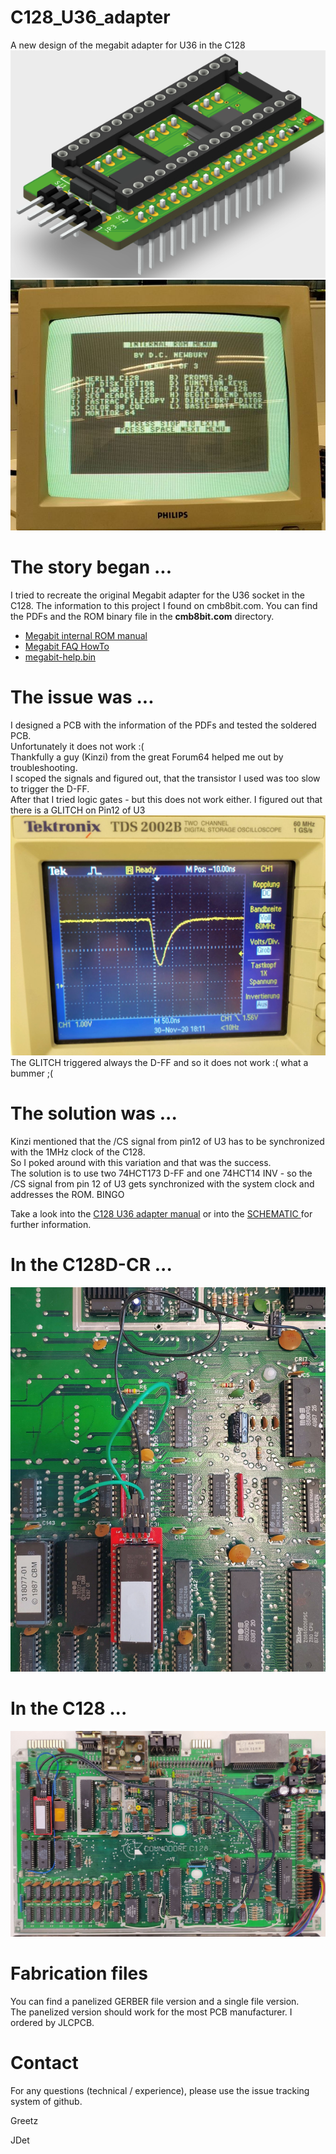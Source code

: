 # C128_U36_adapter
A new design of the megabit adapter for U36 in the C128
<img src="./pics/3D-PCB-SOIC.png" alt="3D PCB SOIC Version"> <br>
<img src="./pics/CRT-Monitor.jpg" alt="CRT Monitor"> <br>

# The story began ...
I tried to recreate the original Megabit adapter for the U36 socket in the C128.
The information to this project I found on cmb8bit.com. You can find the PDFs and the ROM binary file in the <strong>cmb8bit.com</strong> directory.

<ul>
    <li> <a href="./cbm8bit.com/Megabit_internal_rom_manual.pdf"> Megabit internal ROM manual</a> </li>
    <li> <a href="./cbm8bit.com/MegaBit-faq-howtoo.pdf"> Megabit FAQ HowTo</a> </li>
    <li> <a href="./cbm8bit.com/megabit-help.BIN"> megabit-help.bin</a> </li>
</ul>

# The issue was ...
I designed a PCB with the information of the PDFs and tested the soldered PCB. <br>
Unfortunately it does not work :( <br>
Thankfully a guy (Kinzi) from the great Forum64 helped me out by troubleshooting. <br>
I scoped the signals and figured out, that the transistor I used was too slow to trigger the D-FF. <br>
After that I tried logic gates - but this does not work either.
I figured out that there is a GLITCH on Pin12 of U3 <br>
<img src="./pics/GLITCH_U3.jpg" alt="GLITCH on U3 pin 12"> <br>
The GLITCH triggered always the D-FF and so it does not work :( what a bummer ;(

# The solution was ...
Kinzi mentioned that the /CS signal from pin12 of U3 has to be synchronized with the 1MHz clock of the C128. <br>
So I poked around with this variation and that was the success. <br>
The solution is to use two 74HCT173 D-FF and one 74HCT14 INV - so the /CS signal from pin 12 of U3 gets synchronized with the system clock
and addresses the ROM. BINGO <br>
<p>Take a look into the <a href="C128_U36_adapter_MANUAL.pdf"> C128 U36 adapter manual</a> or into the 
    <a href="Schematic_U36_adapter.pdf"> SCHEMATIC </a>for further information.</p>

# In the C128D-CR ...
<img src="./pics/C128DCR-U36.jpg" alt="C128D-CR with the Megabit ROM"> <br>

# In the C128 ...
<img src="./pics/C128_U36.jpg" alt="C128 with the Megabit ROM"> <br>

# Fabrication files
You can find a panelized GERBER file version and a single file version. <br>
The panelized version should work for the most PCB manufacturer.
I ordered by JLCPCB.

# Contact
For any questions (technical / experience), please use the issue tracking system of github.

Greetz 

JDet
